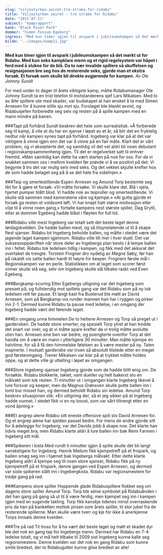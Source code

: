 ```yaml
---
slug: "viljestyrken-seiret-tre-strake-for-ridabu"
title: "Viljestyrken seiret – tre strake for Ridabu"
date: "2011-07-11"
subject: "kamprapport"
bane: "Black River Park"
dommer: "Simen Fossum Egeberg"
ingress: "Med kun timer igjen til avspark i jubileumskampen så det mørkt ut for Ridabu. Med kun seks kampklare menn og et rigid regelsystem var håpet i ferd med å slukne for de blå. Da to nær invalide spillere så skuffelsen og resignasjonen bre seg hos de resterende seks, gjorde man et ekstra forsøk. Et forsøk som skulle bli direkte avgjørende for kampen."
bilde: "../images/kamp11.jpg"
---
```


**Med kun timer igjen til avspark i jubileumskampen så det mørkt ut for Ridabu. Med kun seks kampklare menn og et rigid regelsystem var håpet i ferd med å slukne for de blå. Da to nær invalide spillere så skuffelsen og resignasjonen bre seg hos de resterende seks, gjorde man et ekstra forsøk. Et forsøk som skulle bli direkte avgjørende for kampen.**
*Av Ole Johnny Sundt*

For med under to dager til årets viktigste kamp, måtte Ridabumanager Ole Johnny Sundt ta en trist telefon til motstanderens sjef Lars Mikalsen. Med to av åtte spillere ute med skader, var budskapet at han ønsket å ta med Simen Arnesen for å kunne stille sju mot sju. Forslaget ble blankt avvist, og Ridabusjefen forberedte seg selv og resten på å spille kampen med en mann mindre på banen.

###Tapt på forhånd
Sundt beskrev det hele som surrealistisk: «Å forberede seg til kamp, å vite at du har en sjanse i løpet av et år, så blir det en fryktelig nedtur når kampen synes tapt på forhånd. Ingeberg var klar på at det var viktigere å vinne igjen enn det var å vinne på en fair måte. Klart det er vårt problem, og vi aksepterte det, og samtidig vil det vel aldri bli noen debutant i regionskampsammenheng igjen. Til det er regelverket satt til enhver fremtid.
«Men samtidig kan dette ha vært starten på noe for oss. For da vi snakket sammen oss i mellom kvelden før prøvde vi å se positivt på det. Vi begynte å tro det var mulig selv med seks. Og det vekket skjulte krefter hos de som hadde belaget seg på å se det hele fra sidelinjen.»

###Teip og smertestillende
Espen Arnesen og Amund Torp bestemte seg likt for å gjøre et forsøk: «Vi måtte forsøke. Vi skulle klare det. Blå i sjela, hjertet pumper blått blod. Vi hadde nok av teipruller og smertestillende. Vi skulle stå sammen med kameratene våre og kjempe.»
«At gutta gjorde et forsøk ga resten et voldsomt løft. Vi har knapt hatt større motivasjon eller vilje til å vinne noen gang,» fortalte kampens nest største spiller, Dag Grytli, etter at dommer Egeberg hadde blåst i fløyten for full tid.

###Ridabu ville mest
Ingeberg var totalt sett det beste laget denne lørdagskvelden. De hadde ballen mest, og så tilsynelatende ut til å skape flest sjanser. Ridabu lot Ingeberg beholde ballen, og måtte i stedet være det jagende laget kampen igjennom. Ridabu ville litt mer i hver duell. Det var suksessoppskriften når store deler av Ingebergs plan besto i å lempe ballen inn i feltet.
Ridabu tok ledelsen tidlig i kampen, og fikk med det akkurat det overtaket de trengte. Torstein Frogner dro nydelig av Magne Søby, før han på iskaldt vis satte ballen hardt til høyre for keeper. Frogners første mål i Regionskampen var en perle. Statistikken om at laget som scorer først vinner skulle stå seg, selv om Ingeberg skulle slå tilbake raskt ved Even Egeberg.

###Bergkamp-scoring
Etter Egebergs utligning var det Ingeberg som presset på, og fullstendig mot spillets gang var det Ridabu som på ny tok ledelsen rett før pause. Et langt kast fra Busterud ble møtt av David Arnesen, som på Bergkamp-vis runder mannen han har i ryggen og pirker inn 2-1. Dermed kunne Ridabu ta pause med ledelse, i en omgang der Ingeberg hadde vært det førende laget.

###En omgang unna himmelen
De to heltene Arnesen og Torp så preget ut i garderoben. De hadde store smerter, og spesielt Torp ytret at han trodde det snart var over, og at vi måtte spare krefter da vi trolig måtte avslutte uten han. Arnesen sine ben var bedre, og poengterte ovenfor Torp at det handla om å være en mann i ytterligere 30 minutter. Man måtte kjempe en halvtime, for så å få den himmelske følelsen av å være mester på ny. Talen inspirerte.
I motsatt garderobe var troen så absolutt tilstede etter en meget god førsteomgang. Trener Mikalsen var klar på at trykket måtte holdes oppe, og at dette ville gi uttelling i løpet av omgangen.

###Store Ingeberg-sjanser
Ingeberg gjorde som de hadde blitt enig om. De forsøkte. Ridabu blokkerte, taklet, vant dueller og helt bakerst sto en målvakt som tok resten. Ti minutter ut i omgangen klarte Ingeberg likevel å lure forsvar og keeper, men da Magnus Grønsven skulle putte ballen inn i tomt bur misset han, og dermed beholdt Ridabu sin ledelse. Amund Torp beskrev situasjonen slik: «En utligning der, så er jeg sikker på at Ingeberg hadde vunnet. I stedet fikk vi en ny boost, som var sårt tiltrengt etter en vond åpning.»

###Et angrep alene
Ridabu sitt eneste offensive spill sto David Arnesen for. Og et angrep alene har sjelden passet bedre. For mens de andre gjorde sitt for å ødelegge for Ingeberg, var det Davids jobb å skape noe. Det klarte han tidvis meget bra, men Ridabu klarte aldri å lure ballen inn bak Remi Farmen i Ingeberg sitt mål.

###Spikeren i kista
Med rundt ti minutter igjen å spille skulle det bli langt vanskeligere for Ingeberg. Henrik Mellum fikk kjempetreff på et frispark, og ballen smøg seg inn i hjørnet bak Ingebergs målvakt. Etter dette klarte Ingeberg aldri å kjempe seg til noen store sjanser, Ridabu fikk på ny kjempetreff på et frispark, denne gangen ved Espen Arnesen, og dermed var siste spikeren slått inn i Ingebergkista. Ridabu var regionsmestere for tredje gang på rad.

###Kampens store spiller
Hoppende glade Ridabuspillere flokket seg om dagens store spiller Amund Torp. Torp ble selve symbolet på Ridabuånden i det han gang på gang så ut til å være ferdig, men kjempet seg inn i kampen igjen med en sugende takling. 
Torp fikk kanskje tidenes minst overraskende pris da han på banketten mottok prisen som årets spiller, til stor jubel fra de resterende spillerne. Man skulle være tverr og kje for ikke å anerkjenne Torps innsats denne kvelden.

###Tre på rad
Til tross for å ha vært det beste laget og møtt et skadet dyr ble det nok en gang tap for Ingebergs menn. Dermed har Ridabu en 7-4 ledelse totalt, og vi må helt tilbake til 2009 sist Ingeberg kunne kalle seg regionsmestere. Denne kvelden var det nok en gang Ridabu som kunne smile bredest, der to Ridabugutter kunne glise bredest av alle!